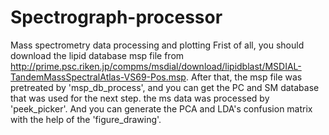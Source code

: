 # Spectrograph-processor
Mass spectrometry data processing and plotting
Frist of all, you should download the lipid database msp file from http://prime.psc.riken.jp/compms/msdial/download/lipidblast/MSDIAL-TandemMassSpectralAtlas-VS69-Pos.msp. After that, the msp file was pretreated by 'msp_db_process', and you can get the PC and SM database that was used for the next step.
the ms data was processed by 'peek_picker'. And you can generate the PCA and LDA's confusion matrix with the help of the 'figure_drawing'.

